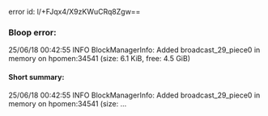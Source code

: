 error id: l/+FJqx4/X9zKWuCRq8Zgw==
### Bloop error:

25/06/18 00:42:55 INFO BlockManagerInfo: Added broadcast_29_piece0 in memory on hpomen:34541 (size: 6.1 KiB, free: 4.5 GiB)
#### Short summary: 

25/06/18 00:42:55 INFO BlockManagerInfo: Added broadcast_29_piece0 in memory on hpomen:34541 (size: ...